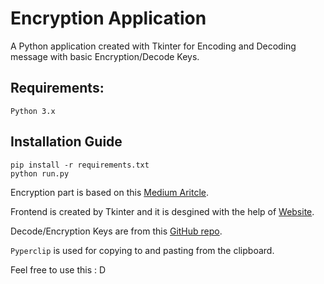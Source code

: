 # Encryption Application

A Python application created with Tkinter for Encoding and Decoding message with basic Encryption/Decode Keys.<br>

## Requirements:
`Python 3.x`

## Installation Guide
```
pip install -r requirements.txt
python run.py
```

Encryption part is based on this [Medium Aritcle](https://medium.com/analytics-vidhya/build-your-encryption-program-in-python-in-8-min-with-this-mini-project-code-snippets-dacdf53ee581).<br>

Frontend is created by Tkinter and it is desgined with the help of [Website](https://www.visualtk.com/).

Decode/Encryption Keys are from this [GitHub repo](https://github.com/mcsime92/EncryptMsg).

`Pyperclip` is used for copying to and pasting from the clipboard.

Feel free to use this : D